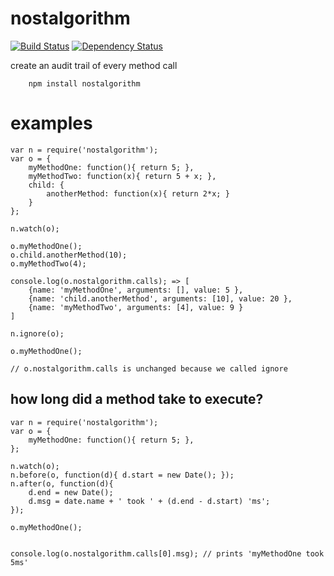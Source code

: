 nostalgorithm
=============
[![Build Status](https://travis-ci.org/chevett/nostalgorithm.png?branch=master)](https://travis-ci.org/chevett/nostalgorithm?branch=master)
[![Dependency Status](https://gemnasium.com/chevett/nostalgorithm.png)](https://gemnasium.com/chevett/nostalgorithm)


create an audit trail of every method call

		npm install nostalgorithm

examples
========
	var n = require('nostalgorithm');
	var o = {
  		myMethodOne: function(){ return 5; },
  		myMethodTwo: function(x){ return 5 + x; },
  		child: {
  			anotherMethod: function(x){ return 2*x; }
  		}
	};

	n.watch(o);

	o.myMethodOne();
	o.child.anotherMethod(10);
	o.myMethodTwo(4);

	console.log(o.nostalgorithm.calls); => [
  		{name: 'myMethodOne', arguments: [], value: 5 },
  		{name: 'child.anotherMethod', arguments: [10], value: 20 },
  		{name: 'myMethodTwo', arguments: [4], value: 9 }
	] 

	n.ignore(o);

	o.myMethodOne();

	// o.nostalgorithm.calls is unchanged because we called ignore
	
how long did a method take to execute?
-----------------
	var n = require('nostalgorithm');
	var o = {
  		myMethodOne: function(){ return 5; },
	};

	n.watch(o);
	n.before(o, function(d){ d.start = new Date(); });
	n.after(o, function(d){ 
		d.end = new Date();
		d.msg = date.name + ' took ' + (d.end - d.start) 'ms';
	});
	
	o.myMethodOne();


	console.log(o.nostalgorithm.calls[0].msg); // prints 'myMethodOne took 5ms'
